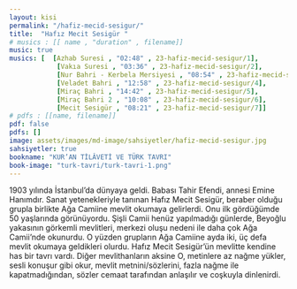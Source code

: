 ```yaml
---
layout: kisi
permalink: "/hafiz-mecid-sesigur/"
title:  "Hafız Mecit Sesigür "
# musics : [[ name , "duration" , filename]]
music: true
musics: [  [Azhab Suresi , "02:48" , 23-hafiz-mecid-sesigur/1],
            [Vakıa Suresi , "03:36" , 23-hafiz-mecid-sesigur/2],
            [Nur Bahri - Kerbela Mersiyesi , "08:54" , 23-hafiz-mecid-sesigur/3],
            [Veladet Bahri , "12:58" , 23-hafiz-mecid-sesigur/4],
            [Miraç Bahri , "14:42" , 23-hafiz-mecid-sesigur/5],
            [Miraç Bahri 2 , "10:08" , 23-hafiz-mecid-sesigur/6],
            [Mecit Sesigür , "08:21" , 23-hafiz-mecid-sesigur/7]]
# pdfs : [[name, filename]]
pdf: false
pdfs: []
image: assets/images/md-image/sahsiyetler/hafiz-mecid-sesigur.jpg
sahsiyetler: true
bookname: "KUR’AN TİLÂVETİ VE TÜRK TAVRI"
book-image: "turk-tavri/turk-tavri-1.png"
---
```


1903 yılında İstanbul’da dünyaya geldi. Babası Tahir Efendi, annesi Emine Hanımdır. 
Sanat yetenekleriyle tanınan Hafız Mecit Sesigür, beraber olduğu grupla birlikte Ağa Camiine mevlit okumaya gelirlerdi. Onu ilk gördüğümde 50 yaşlarında görünüyordu.
Şişli Camii henüz yapılmadığı günlerde, Beyoğlu yakasının görkemli mevlitleri, merkezi oluşu nedeni ile daha çok Ağa Camii’nde okunurdu. O yüzden grupların Ağa Camiine ayda iki, üç defa mevlit okumaya geldikleri olurdu. 
Hafız Mecit Sesigür’ün mevlitte kendine has bir tavrı vardı. Diğer mevlithanların aksine O, metinlere az nağme yükler, sesli konuşur gibi okur, mevlit metnini/sözlerini, fazla nağme ile kapatmadığından, sözler cemaat tarafından anlaşılır ve coşkuyla dinlenirdi. 
